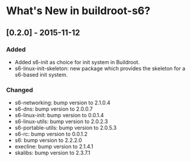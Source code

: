 # What's New in buildroot-s6?

## [0.2.0] - 2015-11-12
### Added

- Added s6-init as choice for init system in Buildroot.
- s6-linux-init-skeleton: new package which provides the skeleton for a
  s6-based init system.

### Changed

- s6-networking: bump version to 2.1.0.4
- s6-dns: bump version to 2.0.0.7
- s6-linux-init: bump version to 0.0.1.4
- s6-linux-utils: bump version to 2.0.2.3
- s6-portable-utils: bump version to 2.0.5.3
- s6-rc: bump version to 0.0.1.2
- s6: bump version to 2.2.2.0
- execline: bump version to 2.1.4.1
- skalibs: bump version to 2.3.7.1

